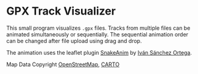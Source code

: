 # GPX Track Visualizer

This small program visualizes `.gpx` files. Tracks from multiple files can be animated simultaneously or sequentially. The sequential animation order can be changed after file upload using drag and drop.

The animation uses the leaflet plugin [SnakeAnim](https://github.com/IvanSanchez/Leaflet.Polyline.SnakeAnim) by [Iván Sánchez Ortega](https://github.com/IvanSanchez).

Map Data Copyright [OpenStreetMap](https://www.openstreetmap.org/copyright), [CARTO](https://carto.com/attributions)
